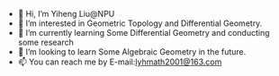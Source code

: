 - 👋 Hi, I’m Yiheng Liu@NPU
- 👀 I’m interested in Geometric Topology and Differential Geometry.
- 🌱 I’m currently learning Some Differential Geometry and conducting some research
- 📃 I’m looking to learn Some Algebraic Geometry in the future.
- 📫 You can reach me by E-mail:lyhmath2001@163.com


<!---
MathYhL/MathYhL is a ✨ special ✨ repository because its `README.md` (this file) appears on your GitHub profile.
You can click the Preview link to take a look at your changes.
--->
